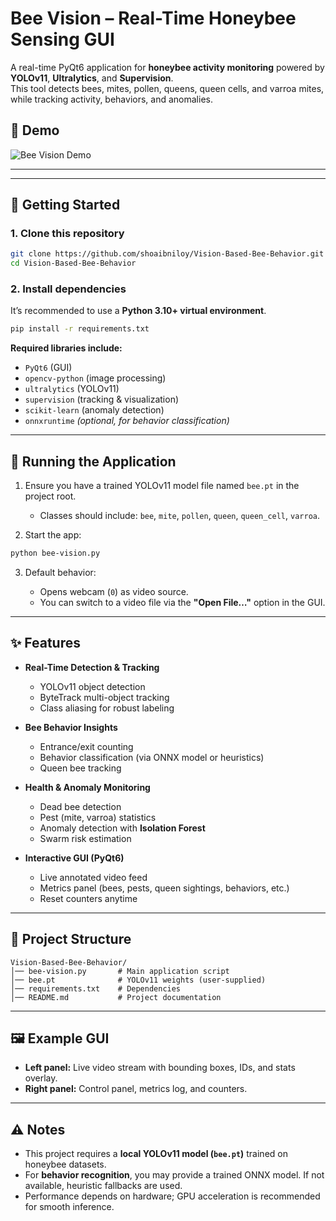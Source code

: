 
# Bee Vision – Real-Time Honeybee Sensing GUI  

A real-time PyQt6 application for **honeybee activity monitoring** powered by **YOLOv11**, **Ultralytics**, and **Supervision**.  
This tool detects bees, mites, pollen, queens, queen cells, and varroa mites, while tracking activity, behaviors, and anomalies.  

## 🎥 Demo  

![Bee Vision Demo](bee.gif)  

---
---

## 🚀 Getting Started  

### 1. Clone this repository  
```bash
git clone https://github.com/shoaibniloy/Vision-Based-Bee-Behavior.git
cd Vision-Based-Bee-Behavior
````

### 2. Install dependencies

It’s recommended to use a **Python 3.10+ virtual environment**.

```bash
pip install -r requirements.txt
```

**Required libraries include:**

* `PyQt6` (GUI)
* `opencv-python` (image processing)
* `ultralytics` (YOLOv11)
* `supervision` (tracking & visualization)
* `scikit-learn` (anomaly detection)
* `onnxruntime` *(optional, for behavior classification)*

---

## 🐝 Running the Application

1. Ensure you have a trained YOLOv11 model file named `bee.pt` in the project root.

   * Classes should include: `bee`, `mite`, `pollen`, `queen`, `queen_cell`, `varroa`.

2. Start the app:

```bash
python bee-vision.py
```

3. Default behavior:

   * Opens webcam (`0`) as video source.
   * You can switch to a video file via the **"Open File…"** option in the GUI.

---

## ✨ Features

* **Real-Time Detection & Tracking**

  * YOLOv11 object detection
  * ByteTrack multi-object tracking
  * Class aliasing for robust labeling

* **Bee Behavior Insights**

  * Entrance/exit counting
  * Behavior classification (via ONNX model or heuristics)
  * Queen bee tracking

* **Health & Anomaly Monitoring**

  * Dead bee detection
  * Pest (mite, varroa) statistics
  * Anomaly detection with **Isolation Forest**
  * Swarm risk estimation

* **Interactive GUI (PyQt6)**

  * Live annotated video feed
  * Metrics panel (bees, pests, queen sightings, behaviors, etc.)
  * Reset counters anytime

---

## 📂 Project Structure

```
Vision-Based-Bee-Behavior/
│── bee-vision.py       # Main application script
│── bee.pt              # YOLOv11 weights (user-supplied)
│── requirements.txt    # Dependencies
│── README.md           # Project documentation
```

---

## 🖼️ Example GUI

* **Left panel:** Live video stream with bounding boxes, IDs, and stats overlay.
* **Right panel:** Control panel, metrics log, and counters.

---

## ⚠️ Notes

* This project requires a **local YOLOv11 model (`bee.pt`)** trained on honeybee datasets.
* For **behavior recognition**, you may provide a trained ONNX model. If not available, heuristic fallbacks are used.
* Performance depends on hardware; GPU acceleration is recommended for smooth inference.

